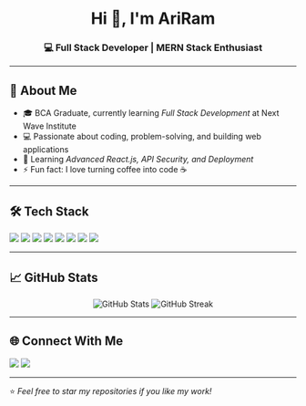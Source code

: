  <h1 align="center">Hi 👋, I'm AriRam</h1>
<h3 align="center">💻 Full Stack Developer | MERN Stack Enthusiast</h3>

---

## 🚀 About Me
- 🎓 BCA Graduate, currently learning *Full Stack Development* at Next Wave Institute  
- 💻 Passionate about coding, problem-solving, and building web applications  
- 🌱 Learning *Advanced React.js, API Security, and Deployment*  
- ⚡ Fun fact: I love turning coffee into code ☕

---

## 🛠 Tech Stack
<p>
  <img src="https://img.shields.io/badge/HTML5-E34F26?style=for-the-badge&logo=html5&logoColor=white"/>
  <img src="https://img.shields.io/badge/CSS3-1572B6?style=for-the-badge&logo=css3&logoColor=white"/>
  <img src="https://img.shields.io/badge/JavaScript-F7DF1E?style=for-the-badge&logo=javascript&logoColor=black"/>
  <img src="https://img.shields.io/badge/React-61DAFB?style=for-the-badge&logo=react&logoColor=black"/>
  <img src="https://img.shields.io/badge/Node.js-339933?style=for-the-badge&logo=nodedotjs&logoColor=white"/>
  <img src="https://img.shields.io/badge/Express.js-000000?style=for-the-badge&logo=express&logoColor=white"/>
  <img src="https://img.shields.io/badge/MongoDB-47A248?style=for-the-badge&logo=mongodb&logoColor=white"/>
  <img src="https://img.shields.io/badge/SQL-003B57?style=for-the-badge&logo=database&logoColor=white)"/>
</p>

---

## 📈 GitHub Stats
<p align="center">
  <img src="https://github-readme-stats.vercel.app/api?username=Ariram29&show_icons=true&theme=radical" alt="GitHub Stats"/>
  <img src="https://github-readme-streak-stats.herokuapp.com/?user=Ariram29&theme=radical" alt="GitHub Streak"/>
</p>

---

## 🌐 Connect With Me
<p>
  <a href="mailto:ariram@gmail.com"><img src="https://img.shields.io/badge/Email-D14836?style=for-the-badge&logo=gmail&logoColor=white"/></a>
  <a href="https://linkedin.com/in/https://www.linkedin.com/in/ariram03?utm_source=share&utm_campaign=share_via&utm_content=profile&utm_medium=android_app"><img src="https://img.shields.io/badge/LinkedIn-0077B5?style=for-the-badge&logo=linkedin&logoColor=white"/></a>
</p>

---

⭐ *Feel free to star my repositories if you like my work!*
